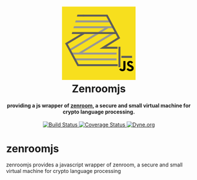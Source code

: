 <h1 align="center">
  <br>
	<a href="https://zenroom.dyne.org">
		<img src="assets/zenroomjs.svg" width="200" alt="zenroom js">
	</a>
  <br>
  Zenroomjs
  <br>
</h1>

<h4 align="center">
providing a js wrapper of <a href="https://zenroom.dyne.org">zenroom</a>, a secure and small virtual machine for crypto language processing.</h4>

<p align="center">
	<a href="https://travis-ci.com/puria/zenroomjs">
		<img src="https://travis-ci.org/puria/zenroomjs.svg?branch=master"
			 alt="Build Status">
	</a>
    <a href="https://coveralls.io/github/puria/zenroomjs?branch=master">
		<img src="https://coveralls.io/repos/github/puria/zenroomjs/badge.svg?branch=master"
			 alt="Coverage Status">
	</a>
    <a href="https://dyne.org">
        <img src="https://img.shields.io/badge/%3C%2F%3E%20with%20%E2%9D%A4%20by-Dyne.org-blue.svg" alt="Dyne.org">
    </a>
</p>


# zenroomjs
zenroomjs provides a javascript wrapper of zenroom, a secure and small virtual machine for crypto language processing
